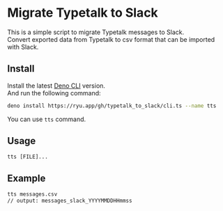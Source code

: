 # Migrate Typetalk to Slack

This is a simple script to migrate Typetalk messages to Slack.\
Convert exported data from Typetalk to csv format that can be imported with
Slack.

## Install

Install the latest [Deno CLI](https://deno.com/) version.\
And run the following command:

```sh
deno install https://ryu.app/gh/typetalk_to_slack/cli.ts --name tts
```

You can use `tts` command.

## Usage

```
tts [FILE]...
```

## Example

```sh
tts messages.csv
// output: messages_slack_YYYYMMDDHHmmss
```
